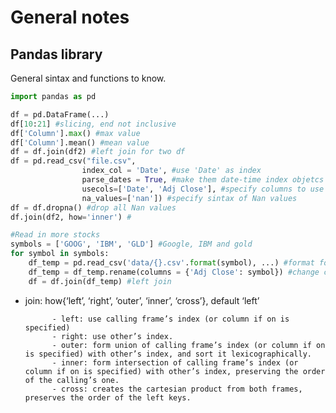 # General notes

## Pandas library
General sintax and functions to know.
```python
import pandas as pd

df = pd.DataFrame(...)
df[10:21] #slicing, end not inclusive
df['Column'].max() #max value
df['Column'].mean() #mean value
df = df.join(df2) #left join for two df
df = pd.read_csv("file.csv",
                index_col = 'Date', #use 'Date' as index
                parse_dates = True, #make them date-time index objetcs
                usecols=['Date', 'Adj Close'], #specify columns to use
                na_values=['nan']) #specify sintax of Nan values
df = df.dropna() #drop all Nan values
df.join(df2, how='inner') #

#Read in more stocks
symbols = ['GOOG', 'IBM', 'GLD'] #Google, IBM and gold
for symbol in symbols:
    df_temp = pd.read_csv('data/{}.csv'.format(symbol), ...) #format for different files
    df_temp = df_temp.rename(columns = {'Adj Close': symbol}) #change column name to avoid overlad
    df = df.join(df_temp) #left join

```

* join:
    how{‘left’, ‘right’, ‘outer’, ‘inner’, ‘cross’}, default ‘left’

            - left: use calling frame’s index (or column if on is specified)
            - right: use other’s index.
            - outer: form union of calling frame’s index (or column if on is specified) with other’s index, and sort it lexicographically.
            - inner: form intersection of calling frame’s index (or column if on is specified) with other’s index, preserving the order of the calling’s one.
            - cross: creates the cartesian product from both frames, preserves the order of the left keys.
